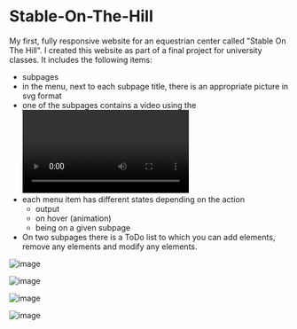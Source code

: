 # Stable-On-The-Hill

My first, fully responsive website for an equestrian center called "Stable On The Hill". I created this website as part of a final project for university classes.
It includes the following items:
+ subpages
+ in the menu, next to each subpage title, there is an appropriate picture in svg format
+ one of the subpages contains a video using the <video> tag
+ each menu item has different states depending on the action
   + output
   + on hover (animation)
   + being on a given subpage
+ On two subpages there is a ToDo list to which you can add elements, remove any elements and
modify any elements.
  
![image](https://user-images.githubusercontent.com/42476893/109954448-a3a64200-7ce1-11eb-9f4f-9b1e18c0c1af.png)

![image](https://user-images.githubusercontent.com/42476893/109954510-b6207b80-7ce1-11eb-9950-130c1003facb.png)

![image](https://user-images.githubusercontent.com/42476893/109954622-d819fe00-7ce1-11eb-88cd-7f442e6ef23a.png)

![image](https://user-images.githubusercontent.com/42476893/109956306-ccc7d200-7ce3-11eb-9e09-497608e3085d.png)

